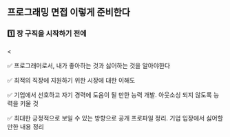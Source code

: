 ## 프로그래밍 면접 이렇게 준비한다

### :one: 장 구직을 시작하기 전에

<

:white_check_mark: 프로그래머로서, 내가 좋아하는 것과 싫어하는 것을 알아야한다

:white_check_mark: 최적의 직장에 지원하기 위한 시장에 대한 이해도

:white_check_mark: 기업에서 선호하고 자기 경력에 도움이 될 만한 능력 개발. 아웃소싱 되지 않도록 능력을 키울 것

:white_check_mark: 최대한 긍정적으로 보일 수 있는 방향으로 공개 프로파일 정리. 기업 입장에서 싫어할 만한 내용 정리


